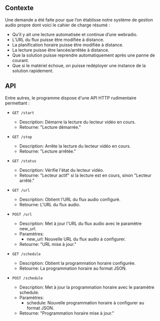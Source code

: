 ## Contexte
Une demande a été faite pour que l’on établisse notre système de gestion audio propre dont voici le cahier de charge résumé :
- Qu’il y ait une lecture automatisée et continue d’une webradio.
- L’URL du flux puisse être modifiée à distance.
- La planification horaire puisse être modifiée à distance.
- La lecture puisse être lancée/arrêtée à distance.
- Que la solution puisse reprendre automatiquement après une panne de courant.
- Que si le matériel échoue, on puisse redéployer une instance de la solution rapidement.

## API
Entre autres, le programme dispose d'une API HTTP rudimentaire permettant :

- `GET /start`
  - Description: Démarre la lecture du lecteur vidéo en cours.
  - Retourne: "Lecture démarrée."

- `GET /stop`
  - Description: Arrête la lecture du lecteur vidéo en cours.
  - Retourne: "Lecture arrêtée."

- `GET /status`
  - Description: Vérifie l'état du lecteur vidéo.
  - Retourne: "Lecteur actif" si la lecture est en cours, sinon "Lecteur arrêté."

- `GET /url`
  - Description: Obtient l'URL du flux audio configuré.
  - Retourne: L'URL du flux audio.

- `POST /url`
  - Description: Met à jour l'URL du flux audio avec le paramètre new_url.
  - Paramètres:
    - new_url: Nouvelle URL du flux audio à configurer.
  - Retourne: "URL mise à jour."

- `GET /schedule`
  - Description: Obtient la programmation horaire configurée.
  - Retourne: La programmation horaire au format JSON.

- `POST /schedule`
  - Description: Met à jour la programmation horaire avec le paramètre schedule.
  - Paramètres:
    - schedule: Nouvelle programmation horaire à configurer au format JSON.
  - Retourne: "Programmation horaire mise à jour."
